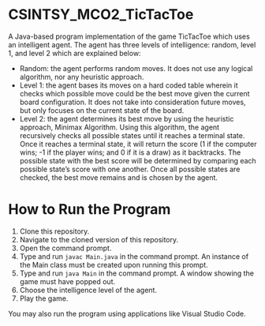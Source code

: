 # CSINTSY_MCO2_TicTacToe

A Java-based program implementation of the game TicTacToe which uses an intelligent agent. The agent has three levels of intelligence: random, level 1, and level 2 which are explained below:
- Random: the agent performs random moves. It does not use any logical algorithm, nor any heuristic approach.
- Level 1: the agent bases its moves on a hard coded table wherein it checks which possible move could be the best move given the current board configuration. It does not take into consideration future moves, but only focuses on the current state of the board.
- Level 2: the agent determines its best move by using the heuristic approach, Minimax Algorithm. Using this algorithm, the agent recursively checks all possible states until it reaches a terminal state. Once it reaches a terminal state, it will return the score (1 if the computer wins; -1 if the player wins; and 0 if it is a draw) as it backtracks. The possible state with the best score will be determined by comparing each possible state’s score with one another. Once all possible states are checked, the best move remains and is chosen by the agent.

# How to Run the Program
1. Clone this repository.
2. Navigate to the cloned version of this repository.
3. Open the command prompt.
4. Type and run `javac Main.java` in the command prompt. An instance of the Main class must be created upon running this prompt.
5. Type and run `java Main` in the command prompt. A window showing the game must have popped out.
6. Choose the intelligence level of the agent.
7. Play the game.

You may also run the program using applications like Visual Studio Code.
